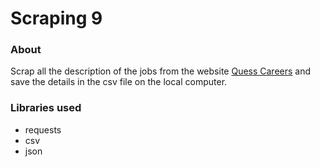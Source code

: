 # Scraping 9

### About

Scrap all the description of the jobs from the website [Quess Careers](https://fa-eumz-saasfaprod1.fa.ocs.oraclecloud.com/hcmUI/CandidateExperience/en/sites/CX_1/)
and save the details in the csv file on the local computer.

### Libraries used

* requests
* csv
* json
